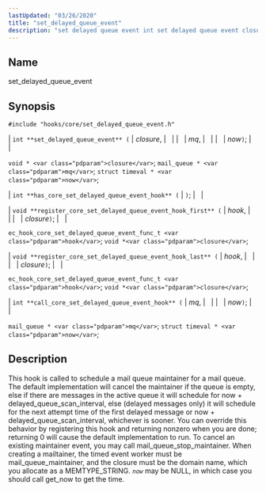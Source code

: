 ```yaml
---
lastUpdated: "03/26/2020"
title: "set_delayed_queue_event"
description: "set delayed queue event int set delayed queue event closure mq now void closure mail queue mq struct timeval now int has core set delayed queue event hook void register core set delayed queue event hook first hook closure ec hook core set delayed queue event func t hook void..."
---
```


<a name="hooks.core.set_delayed_queue_event"></a> 
## Name

set_delayed_queue_event

## Synopsis

`#include "hooks/core/set_delayed_queue_event.h"`

| `int **set_delayed_queue_event** (` | <var class="pdparam">closure</var>, |   |
|   | <var class="pdparam">mq</var>, |   |
|   | <var class="pdparam">now</var>`)`; |   |

`void * <var class="pdparam">closure</var>`;
`mail_queue * <var class="pdparam">mq</var>`;
`struct timeval * <var class="pdparam">now</var>`;

| `int **has_core_set_delayed_queue_event_hook** (` | `)`; |   |

| `void **register_core_set_delayed_queue_event_hook_first** (` | <var class="pdparam">hook</var>, |   |
|   | <var class="pdparam">closure</var>`)`; |   |

`ec_hook_core_set_delayed_queue_event_func_t <var class="pdparam">hook</var>`;
`void *<var class="pdparam">closure</var>`;

| `void **register_core_set_delayed_queue_event_hook_last** (` | <var class="pdparam">hook</var>, |   |
|   | <var class="pdparam">closure</var>`)`; |   |

`ec_hook_core_set_delayed_queue_event_func_t <var class="pdparam">hook</var>`;
`void *<var class="pdparam">closure</var>`;

| `int **call_core_set_delayed_queue_event_hook** (` | <var class="pdparam">mq</var>, |   |
|   | <var class="pdparam">now</var>`)`; |   |

`mail_queue * <var class="pdparam">mq</var>`;
`struct timeval * <var class="pdparam">now</var>`;<a name="idp36977552"></a> 
## Description

This hook is called to schedule a mail queue maintainer for a mail queue. The default implementation will cancel the maintainer if the queue is empty, else if there are messages in the active queue it will schedule for now + delayed_queue_scan_interval, else (delayed messages only) it will schedule for the next attempt time of the first delayed message or now + delayed_queue_scan_interval, whichever is sooner. You can override this behavior by registering this hook and returning nonzero when you are done; returning 0 will cause the default implementation to run. To cancel an existing maintainer event, you may call mail_queue_stop_maintainer. When creating a mailtainer, the timed event worker must be mail_queue_maintainer, and the closure must be the domain name, which you allocate as a MEMTYPE_STRING. *`now`* may be NULL, in which case you should call get_now to get the time.